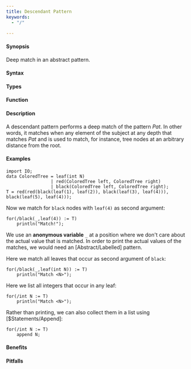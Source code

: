 ```yaml
---
title: Descendant Pattern
keywords:
  - "/"

---
```


#### Synopsis

Deep match in an abstract pattern.

#### Syntax

#### Types

#### Function

#### Description

A descendant pattern
performs a deep match of the pattern _Pat_. In other words, it matches when any element of the subject at any depth
that matches _Pat_ and is used to match, for instance, tree nodes at an arbitrary distance from the root.

#### Examples

```rascal-shell
import IO;
data ColoredTree = leaf(int N)
                 | red(ColoredTree left, ColoredTree right) 
                 | black(ColoredTree left, ColoredTree right);
T = red(red(black(leaf(1), leaf(2)), black(leaf(3), leaf(4))), black(leaf(5), leaf(4)));
```
Now we match for `black` nodes with `leaf(4)` as second argument:
```rascal-shell,continue
for(/black(_,leaf(4)) := T)
    println("Match!");
```
We use an __anonymous variable__ `_` at a position where we don't care about the actual value that is matched.
In order to print the actual values of the matches, we would need an [Abstract/Labelled] pattern.

Here we match all leaves that occur as second argument of `black`:
```rascal-shell,continue
for(/black(_,leaf(int N)) := T)
    println("Match <N>");
```
Here we list all integers that occur in any leaf:
```rascal-shell,continue
for(/int N := T)
    println("Match <N>");
```
Rather than printing, we can also collect them in a list using [$Statements/Append]:
```rascal-shell,continue
for(/int N := T)
    append N;
```

#### Benefits

#### Pitfalls

